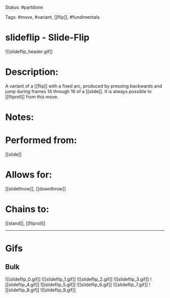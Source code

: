 Status: #partdone

Tags: #move, #variant, [[flip]], #fundimentals

# slideflip - Slide-Flip
![[slideflip_header.gif]]
# Description:
A variant of a [[flip]] with a fixed arc, produced by pressing backwards and jump during frames 14 through 16 of a [[slide]]. It is always possible to [[fliproll]] from this move.

# Notes:


# Performed from:
[[slide]]

# Allows for:
[[slidethrow]], [[downthrow]]

# Chains to:
[[stand]], [[fliproll]]

___
# Gifs
## Bulk
![[slideflip_0.gif]]
![[slideflip_1.gif]]
![[slideflip_2.gif]]
![[slideflip_3.gif]]
![[slideflip_4.gif]]
![[slideflip_5.gif]]
![[slideflip_6.gif]]
![[slideflip_7.gif]]
![[slideflip_8.gif]]
![[slideflip_9.gif]]